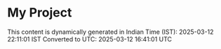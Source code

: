 # My Project

This content is dynamically generated in Indian Time (IST): 2025-03-12 22:11:01 IST
Converted to UTC: 2025-03-12 16:41:01 UTC
